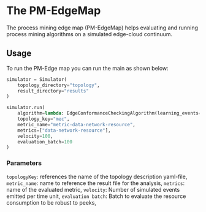 # The PM-EdgeMap

The process mining edge map (PM-EdgeMap) helps evaluating and running process mining algorithms on a simulated 
edge-cloud continuum. 

## Usage
To run the PM-Edge map you can run the main as shown below:

```python
simulator = Simulator(
    topology_directory="topology",
    result_directory="results"
)

simulator.run(
    algorithm=lambda: EdgeConformanceCheckingAlgorithm(learning_events=100),
    topology_key="mec",
    metric_name="metric-data-network-resource",
    metrics=["data-network-resource"],
    velocity=100,
    evaluation_batch=100
)
```
### Parameters
`topologyKey`: references the name of the topology description yaml-file,
`metric_name`: name to reference the result file for the analysis,
`metrics`: name of the evaluated metric,
`velocity`: Number of simulated events emitted per time unit,
`evaluation batch`: Batch to evaluate the resource consumption to be robust to peeks,


